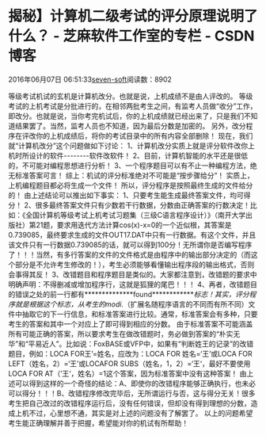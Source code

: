 
# 揭秘】计算机二级考试的评分原理说明了什么？ -  芝麻软件工作室的专栏 - CSDN博客


2016年06月07日 06:51:33[seven-soft](https://me.csdn.net/softn)阅读数：8902


等级考试机试的玄机是计算机改分。也就是说，上机成绩不是由人评改的。
等级考试的上机考试是分批进行的，在相邻两批考生之间，有监考人员做“收分”工作，即改分。也就是说，当你考完机试后，你的上机成绩就已经出来了，只是我们不知道结果罢了。当然，监考人员也不知道，因为最后分数是加密的。
另外，改分程序在评改你的上机成绩后，将你的考试目录中的所有内容全部删除！
现在，我们就“计算机改分”这个问题做如下讨论：
1、计算机改分实质上就是评分软件改你上机时所设计的软件--------软件改软件！
2、目前，计算机智能的水平还是很低的，不可能对编程思想进行分析！
3、一个程序题目可以有不止一种编程方法，绝无标准答案可言！
综上：机试的评分标准绝对不可能是“按步骤给分”！
实质上，上机编程题目都必将生成一个文件！
所以，评分程序是按照最终生成的文件给分的！
由上述结论可以推出如下事实：
1、只要考生能生成最终答案文件，均可得分！
2、很多最终答案文件只有少数若干行数据，分数由正确答案的行数决定！比如：《全国计算机等级考试上机考试习题集（三级C语言程序设计）》（南开大学出版社）第21题，要求用迭代方法计算cos(x)-x=0的一个近似根，其答案是0.739085，最终要求生成的文件OUT17.DAT中只有一行数据。有这个文件，并且该文件只有一行数据0.739085的话，就可以得到100分！无所谓你是否编写程序了！！！当然，有多行答案的文件的文件格式是由程序中的输出部分决定的（而这个部分是不允许考生修改的！），考生必须能够看懂输出程序段的输出格式，否则会事得其反！
3、改错题目和程序题目是类似的。大家都注意到，改错题的要求中明确声明：不得删减或增加程序行，这就是狐狸的尾巴！！！
4、再者，改错题目的错误之处的前一行都有**************found*************标志！其实，评分程序就是根据这个标志，从考生的modi.*（扩展名随程序语言的不同而有所不同）文件中抽取它的下一行信息，和标准答案进行比较。通常，标准答案会有多种，只要考生的答案和其中一个对应上了即可得到相应的分数。
由于标准答案不可能涵盖所有可能正确的答案，所以要求考生在做改错题时，务必做到答案的“朴实无华”和“平易近人”。比如说：FoxBASE或VFP中，如果有“判断姓王的记录”的改错题目，例如：LOCA FOR王’=姓名，应改为：LOCA
 FOR 姓名=‘王’或LOCA FOR LEFT（姓名，2）=‘王’或LOCAFOR SUBS（姓名，1，2）=‘王‘，最好不要使用LOCA FOR AT（’王‘，姓名）=1这个答案，因为标准答案中没有这种答案！
由上述可以得到这样的一个奇怪的结论：A、即使你的改错程序能够正确执行，也未必可以得分！！！B、改错程序修改完毕后，无所谓运行与否，这与得分无关！很多考生把自己改过的改错程序运行后，没有任何错误，但却没有得到理想的分数，造成上机不过，心里想不通，其实是对上述的问题没有了解罢了。
以上的问题希望考生能正确理解并善于把握，希望能对你的机试有所帮助！

